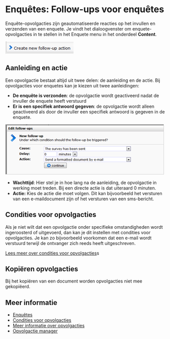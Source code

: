 # Enquêtes: Follow-ups voor enquêtes

Enquête-opvolgacties zijn geautomatiseerde reacties op het invullen en 
verzenden van een enquete. Je vindt het dialoogvenster om 
enquete-opvolgacties in te stellen in het Enquete menu in het onderdeel 
**Content**.

![](../images/addnewfollowup.png)

## Aanleiding en actie

Een opvolgactie bestaat altijd uit twee delen: de aanleiding en de actie. 
Bij opvolgacties voor enquetes kan je kiezen uit twee aanleidingen:

-   **De enquête is verzonden**: de opvolgactie wordt geactiveerd nadat 
de invuller de enquete heeft verstuurd
-   **Er is een specifiek antwoord gegeven**: de opvolgactie wordt 
alleen geactiveerd als door de invuller een specifiek antwoord is 
gegeven in de enquete.

![](../images/survey-followup.png "Documentation/survey-followup.png")

- **Wachttijd**: Hier stel je in hoe lang na de aanleiding, de 
opvolgactie in werking moet treden. Bij een directe actie is dat 
uiteraard 0 minuten.
- **Actie:** Kies de actie die moet volgen. Dit kan bijvoorbeeld het 
versturen van een e-maildocument zijn of het versturen van een 
sms-bericht.

## Condities voor opvolgacties

Als je niet wilt dat een opvolgactie onder specifieke omstandigheden 
wordt ingeroosterd of uitgevoerd, dan kan je dit instellen met condities 
voor opvolgacties. Je kan zo bijvoorbeeld voorkomen dat een e-mail wordt 
verstuurd terwijl de ontvanger zich reeds heeft uitgeschreven.

[Lees meer over condities voor opvolgacties](./conditions-for-follow-ups)s

## Kopiëren opvolgacties

Bij het kopiëren van een document worden opvolgacties niet mee 
gekopiëerd.

## Meer informatie

* [Enquêtes](./surveys)
* [Condities voor opvolgacties](./automate-campaigns-with-follow-up-actions.md)
* [Meer informatie over opvolgacties](./conditions-for-follow-ups.md)
* [Opvolgactie manager](./follow-up-manager.md)

